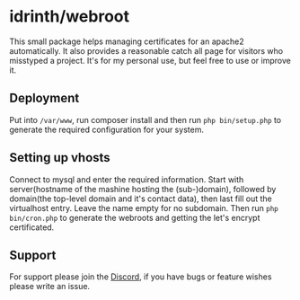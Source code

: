 # idrinth/webroot

This small package helps managing certificates for an apache2 automatically. It also provides a reasonable catch all page for visitors who misstyped a project. It's for my personal use, but feel free to use or improve it.

## Deployment

Put into `/var/www`, run composer install and then run `php bin/setup.php` to generate the required configuration for your system.

## Setting up vhosts

Connect to mysql and enter the required information. Start with server(hostname of the mashine hosting the (sub-)domain), followed by domain(the top-level domain and it's contact data), then last fill out the virtualhost entry. Leave the name empty for no subdomain. Then run `php bin/cron.php` to generate the webroots and getting the let's encrypt certificated.

## Support

For support please join the [Discord](https://discord.gg/xHSF8CGPTh), if you have bugs or feature wishes please write an issue.
